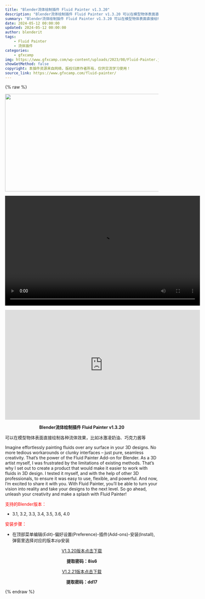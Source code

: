 ```yaml
---
title: "Blender流体绘制插件 Fluid Painter v1.3.20"
description: "Blender流体绘制插件 Fluid Painter v1.3.20 可以在模型物体表面直接绘制各种流体效果，比如冰激凌奶油、巧克力酱等 Imagine effortlessly painting ..."
summary: "Blender流体绘制插件 Fluid Painter v1.3.20 可以在模型物体表面直接绘制各种流体效果，比如冰激凌奶油、巧克力酱等 Imagine effortlessly painting ..."
date: 2024-05-12 00:00:00
updated: 2024-05-12 00:00:00
author: blenderit
tags: 
    - Fluid Painter
    - 流体插件
categories:
    - gfxcamp
img: https://www.gfxcamp.com/wp-content/uploads/2023/08/Fluid-Painter.jpg
showGetMethod: false
copyright: 本插件资源来自网络，版权归原作者所有，仅供交流学习使用！
source_link: https://www.gfxcamp.com/fluid-painter/
---
```


{% raw %}
<div><p><img decoding="async" class="aligncenter size-full wp-image-114346" src="https://www.gfxcamp.com/wp-content/uploads/2023/08/Fluid-Painter.jpg" data-src="https://www.gfxcamp.com/wp-content/uploads/2023/08/Fluid-Painter.jpg" alt="" width="640" height="320" data-srcset="https://www.gfxcamp.com/wp-content/uploads/2023/08/Fluid-Painter.jpg 640w, https://www.gfxcamp.com/wp-content/uploads/2023/08/Fluid-Painter-150x75.jpg 150w" data-sizes="(max-width: 640px) 100vw, 640px"><br>
</p><center><div style="width: 640px;" class="wp-video"><!--[if lt IE 9]><script>document.createElement('video');</script><![endif]-->
<video class="wp-video-shortcode" id="video-114348-1" width="640" height="360" preload="true" controls="controls"><source type="video/mp4" src="http://cloud.video.taobao.com/play/u/null/p/1/e/6/t/1/423824659804.mp4?_=1"></source><a href="http://cloud.video.taobao.com/play/u/null/p/1/e/6/t/1/423824659804.mp4">http://cloud.video.taobao.com/play/u/null/p/1/e/6/t/1/423824659804.mp4</a></video></div></center><p style="text-align: center;"><iframe loading="lazy" src="https://player.youku.com/embed/XNjAwMzMwMDEwNA==" width="640" height="360" frameborder="0" allowfullscreen="allowfullscreen" data-mce-fragment="1"></iframe></p><p style="text-align: center;"><strong>Blender流体绘制插件 Fluid Painter v1.3.20</strong></p><p>可以在模型物体表面直接绘制各种流体效果，比如冰激凌奶油、巧克力酱等</p><p>Imagine effortlessly painting fluids over any surface in your 3D designs. No more tedious workarounds or clunky interfaces – just pure, seamless creativity. That’s the power of the Fluid Painter Add-on for Blender. As a 3D artist myself, I was frustrated by the limitations of existing methods. That’s why I set out to create a product that would make it easier to work with fluids in 3D design. I tested it myself, and with the help of other 3D professionals, to ensure it was easy to use, flexible, and powerful. And now, I’m excited to share it with you. With Fluid Painter, you’ll be able to turn your vision into reality and take your designs to the next level. So go ahead, unleash your creativity and make a splash with Fluid Painter!</p><p style="text-align: left;"><span style="color: #ff0000;">支持的Blender版本：</span></p><ul>
<li style="text-align: left;">3.1, 3.2, 3.3, 3.4, 3.5, 3.6, 4.0</li>
</ul><p><span style="color: #ff0000;">安装步骤：</span></p><ul>
<li>在顶部菜单编辑(Edit)-偏好设置(Preference)-插件(Add-ons)-安装(Install),弹窗里选择对应的版本zip安装</li>
</ul><p style="text-align: center;"><a class="maxbutton-3 maxbutton maxbutton-baidu" target="_blank" rel="noopener" href="https://pan.baidu.com/s/1rtLMIvhpX7rhWmpI09icWg?pwd=8is6"><span class="mb-text">V1.3.20版本点击下载</span></a></p><p style="text-align: center;"><strong>提取密码：8is6</strong></p><p style="text-align: center;"><a class="maxbutton-3 maxbutton maxbutton-baidu" target="_blank" rel="noopener" href="https://pan.baidu.com/s/1A-cfLGD0vaNDofsqW8Rsbw?pwd=dd17"><span class="mb-text">V1.2.21版本点击下载</span></a></p><p style="text-align: center;"><strong>提取密码：dd17</strong></p></div>
<div style="display: none">gfxcamp</div>
{% endraw %}
